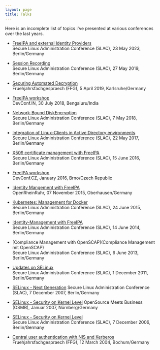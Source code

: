```yaml
---
layout: page
title: Talks
---
```


Here is an incomplete list of topics I've presented at various conferences over
the last years.

- [FreeIPA and external Identity Providers](https://www.heinlein-support.de/slac/2023/vortrag/freeipa-und-anbindung-externe-identity-provider)  
Secure Linux Administration Conference (SLAC), 23 May 2023, Berlin/Germany

- [Session Recording](https://www.heinlein-support.de/slac/2019/vortrag/session-recording)  
Secure Linux Administration Conference (SLAC), 27 May 2019, Berlin/Germany

- [Securing Automated Decryption](https://redhat.slides.com/tscherf/sad-2?token=j8J2oML7)  
Fruehjahrsfachgespraech (FFG), 5 April 2019, Karlsruhe/Germany

- [FreeIPA workshop](https://redhat.slides.com/tscherf/deck?token=EItwZ45W)  
DevConf.IN, 30 July 2018, Bengaluru/India

- [Network-Bound DiskEncryption](https://www.heinlein-support.de/slac/2018/vortrag/network-bound-disk-encryption)  
Secure Linux Administration Conference (SLAC), 7 May 2018, Berlin/Germany

- [Integration of Linux-Clients in Active Directory environments](https://www.heinlein-support.de/slac/2017/vortrag/linux-clients-in-windows-ad)  
Secure Linux Administration Conference (SLAC), 22 May 2017, Berlin/Germany

- [X509 certificate management with FreeIPA](https://www.heinlein-support.de/slac/2016/vortrag/x509-zertifikats-management-mit-freeipa)  
Secure Linux Administration Conference (SLAC), 15 June 2016, Berlin/Germany

- [FreeIPA workshop]()  
DevConf.CZ, January 2016, Brno/Czech Republic

- [Identity Mangement with FreeIPA](http://programm.openrheinruhr.de/2015/events/368.de.html)  
OpenRheinRuhr, 07 November 2015, Oberhausen/Germany

- [Kubernetes: Management for Docker](https://www.heinlein-support.de/slac/2015/vortrag/kubernetes-management-fuer-docker)  
Secure Linux Administration Conference (SLAC), 24 June 2015, Berlin/Germany

- [Identity-Management with FreeIPA](https://www.heinlein-support.de/slac/2014/vortrag/identity-management-mit-freeipa)  
Secure Linux Administration Conference (SLAC), 14 June 2014, Berlin/Germany

- [Compliance Management with OpenSCAP](Compliance Management mit OpenSCAP)  
Secure Linux Administration Conference (SLAC), 6 June 2013, Berlin/Germany

- [Updates on SELinux](https://www.heinlein-support.de/slac/2011/vortrag/selinux-was-gibts-neues)  
Secure Linux Administration Conference (SLAC), 1 December 2011, Berlin/Germany

- [SELinux - Next Generation](https://www.heinlein-support.de/web/akademie/slac-2007/slac07-selinux-next-generation/)
Secure Linux Administration Conference (SLAC), 7 December 2007, Berlin/Germany

- [SELinux - Security on Kernel Level](https://people.redhat.com/tscherf/talks/osmb2007_selinux.pdf/)
OpenSource Meets Business (OSMB), Januar 2007, Nürnberg/Germany

- [SELinux - Security on Kernel Level](http://www.heinlein-support.de/web/akademie/slac-selinux)  
Secure Linux Administration Conference (SLAC), 7 December 2006, Berlin/Germany

- [Central user authentication with NIS and Kerberos](https://guug.de/veranstaltungen/ffg2004/abstracts.html#F13)  
Fruehjahrsfachgespraech (FFG), 12 March 2004, Bochum/Germany

